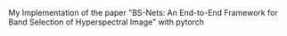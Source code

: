My Implementation of the paper "BS-Nets: An End-to-End Framework for Band Selection of Hyperspectral Image" with pytorch